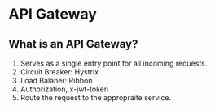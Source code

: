 # API Gateway

## What is an API Gateway?
1. Serves as a single entry point for all incoming requests.
2. Circuit Breaker: Hystrix
3. Load Balaner: Ribbon
4. Authorization, x-jwt-token
5. Route the request to the appropraite service.
